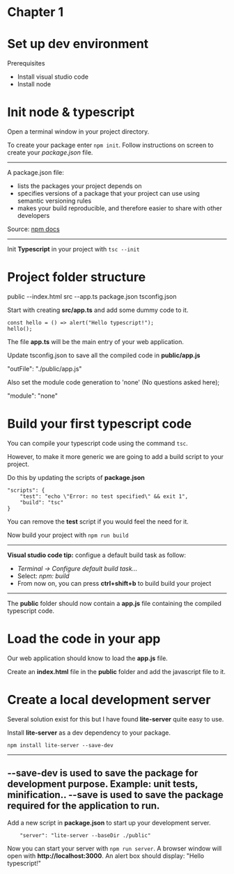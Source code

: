# Chapter 1

# Set up dev environment

Prerequisites
  - Install visual studio code
  - Install node

# Init node & typescript

Open a terminal window in your project directory.

To create your package enter `npm init`. Follow instructions on screen to create your *package.json* file.

---
A package.json file:
* lists the packages your project depends on
* specifies versions of a package that your project can use using semantic versioning rules
* makes your build reproducible, and therefore easier to share with other developers

Source: [npm docs](https://docs.npmjs.com/creating-a-package-json-file)

---
Init **Typescript** in your project with `tsc --init`

# Project folder structure

public
--index.html
src
--app.ts
package.json
tsconfig.json

Start with creating **src/app.ts** and add some dummy code to it.

```
const hello = () => alert("Hello typescript!");
hello();
```

The file **app.ts** will be the main entry of your web application.

Update tsconfig.json to save all the compiled code in **public/app.js**

"outFile": "./public/app.js"

Also set the module code generation to 'none' (No questions asked here);

"module": "none"

# Build your first typescript code
You can compile your typescript code using the command `tsc`. 

However, to make it more generic we are going to add a build script to your project.

Do this by updating the scripts of **package.json**

```
"scripts": {
    "test": "echo \"Error: no test specified\" && exit 1",
    "build": "tsc"
}
```

You can remove the **test** script if you would feel the need for it.

Now build your project with `npm run build`

---

**Visual studio code tip:** configue a default build task as follow:
* *Terminal -> Configure default build task...*
* Select: *npm: build*
* From now on, you can press **ctrl+shift+b** to build build your project

---

The **public** folder should now contain a **app.js** file containing the compiled typescript code.

# Load the code in your app
Our web application should know to load the **app.js** file.

Create an **index.html** file in the **public** folder and add the javascript file to it.

# Create a local development server
Several solution exist for this but I have found **lite-server** quite easy to use.

Install **lite-server** as a dev dependency to your package.

```
npm install lite-server --save-dev
```

---
**--save-dev** is used to save the package for development purpose. Example: unit tests, minification..
**--save** is used to save the package required for the application to run.
---

Add a new script in **package.json** to start up your development server.

```
    "server": "lite-server --baseDir ./public"
```

Now you can start your server with `npm run server`. A browser window will open with **http://localhost:3000**. An alert box should display: "Hello typescript!"
